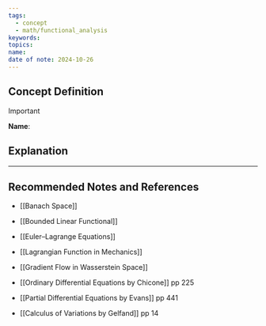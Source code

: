 ```yaml
---
tags:
  - concept
  - math/functional_analysis
keywords: 
topics: 
name: 
date of note: 2024-10-26
---
```


## Concept Definition

>[!important]
>**Name**: 



## Explanation





-----------
##  Recommended Notes and References


- [[Banach Space]]
- [[Bounded Linear Functional]]
- [[Euler–Lagrange Equations]]
- [[Lagrangian Function in Mechanics]]
- [[Gradient Flow in Wasserstein Space]]


- [[Ordinary Differential Equations by Chicone]] pp 225
- [[Partial Differential Equations by Evans]] pp 441
- [[Calculus of Variations by Gelfand]]  pp 14